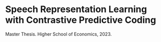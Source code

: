 # Speech Representation Learning with Contrastive Predictive Coding

Master Thesis. 
Higher School of Economics, 2023.
